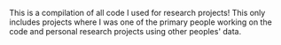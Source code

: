 This is a compilation of all code I used for research projects! 
This only includes projects where I was one of the primary people working on the code and personal research projects using other peoples' data.

